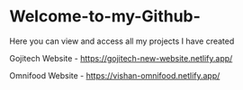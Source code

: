 # Welcome-to-my-Github-
Here you can view and access all my projects I have created

Gojitech Website - https://gojitech-new-website.netlify.app/

Omnifood Website - https://vishan-omnifood.netlify.app/
